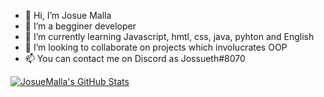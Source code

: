 - 👋 Hi, I’m Josue Malla
- 👀 I’m a begginer developer
- 🌱 I’m currently learning Javascript, hmtl, css, java, pyhton and English
- 💞️ I’m looking to collaborate on projects which involucrates OOP
- 📫 You can contact me on Discord as Jossueth#8070

[![JosueMalla's GitHub Stats](https://github-readme-stats.vercel.app/api?username=JosueMalla&show_icons=true)](https://github.com/JosueMalla)
